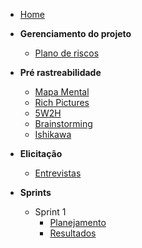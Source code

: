 - [Home](README.md "Animalesco Docs")

- **Gerenciamento do projeto**
  - [Plano de riscos](pages/plano-de-riscos.md)

- **Pré rastreabilidade**
  - [Mapa Mental](pages/mapa-mental.md)
  - [Rich Pictures](pages/rich-pictures.md)
  - [5W2H](pages/5W2H.md)
  - [Brainstorming](pages/brainstorming.md)
  - [Ishikawa](pages/ishikawa.md)

- **Elicitação**
  - [Entrevistas](pages/entrevistas.md)

- **Sprints**
  - Sprint 1
    - [Planejamento](sprints/sprint1/planejamento.md)
    - [Resultados](sprints/sprint1/resultados.md)
